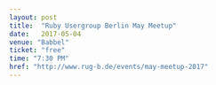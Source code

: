 ```yaml
---
layout: post
title:  "Ruby Usergroup Berlin May Meetup"
date:   2017-05-04
venue: "Babbel"
ticket: "free"
time: "7:30 PM"
href: "http://www.rug-b.de/events/may-meetup-2017"
---
```

<!-- fill in the URL of your event host page if you haven't enough information for a detail page, so the event link won't point on the detail page at all -->
